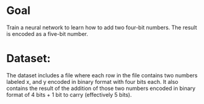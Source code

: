 # Goal 

Train a neural network to learn how to add two four-bit numbers. The result is encoded as a five-bit number.  

# Dataset:<br>
The dataset includes a file where each row in the file contains two numbers labeled x, and y encoded in binary format with four bits each. It also contains the result of the addition of those two numbers encoded in binary format of 4 bits + 1 bit to carry (effectively 5 bits). 

